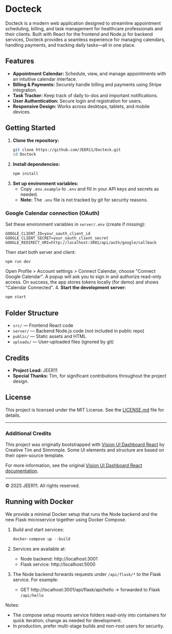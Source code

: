 
# Docteck

Docteck is a modern web application designed to streamline appointment scheduling, billing, and task management for healthcare professionals and their clients. Built with React for the frontend and Node.js for backend services, Docteck provides a seamless experience for managing calendars, handling payments, and tracking daily tasks—all in one place.

## Features

- **Appointment Calendar:** Schedule, view, and manage appointments with an intuitive calendar interface.
- **Billing & Payments:** Securely handle billing and payments using Stripe integration.
- **Task Tracker:** Keep track of daily to-dos and important notifications.
- **User Authentication:** Secure login and registration for users.
- **Responsive Design:** Works across desktops, tablets, and mobile devices.

## Getting Started

1. **Clone the repository:**
   ```sh
   git clone https://github.com/JEER11/Docteck.git
   cd Docteck
   ```
2. **Install dependencies:**
   ```sh
   npm install
   ```
3. **Set up environment variables:**
   - Copy `.env.example` to `.env` and fill in your API keys and secrets as needed.
   - **Note:** The `.env` file is not tracked by git for security reasons.

### Google Calendar connection (OAuth)

Set these environment variables in `server/.env` (create if missing):

```
GOOGLE_CLIENT_ID=your_oauth_client_id
GOOGLE_CLIENT_SECRET=your_oauth_client_secret
GOOGLE_REDIRECT_URI=http://localhost:3001/api/auth/google/callback
```

Then start both server and client:

```
npm run dev
```

Open Profile > Account settings > Connect Calendar, choose "Connect Google Calendar". A popup will ask you to sign in and authorize read-only access. On success, the app stores tokens locally (for demo) and shows "Calendar Connected".
4. **Start the development server:**
   ```sh
   npm start
   ```

## Folder Structure

- `src/` — Frontend React code
- `server/` — Backend Node.js code (not included in public repo)
- `public/` — Static assets and HTML
- `uploads/` — User-uploaded files (ignored by git)

## Credits

- **Project Lead:** JEER11
- **Special Thanks:** Tim, for significant contributions throughout the project design.

## License

This project is licensed under the MIT License. See the [LICENSE.md](LICENSE.md) file for details.

---

### Additional Credits

This project was originally bootstrapped with [Vision UI Dashboard React](https://www.creative-tim.com/product/vision-ui-dashboard-react?ref=readme-vudreact) by Creative Tim and Simmmple. Some UI elements and structure are based on their open-source template.

For more information, see the original [Vision UI Dashboard React documentation](https://www.creative-tim.com/learning-lab/react/overview/vision-ui-dashboard/?ref=readme-vudreact).

---

© 2025 JEER11. All rights reserved.

## Running with Docker

We provide a minimal Docker setup that runs the Node backend and the new Flask microservice together using Docker Compose.

1. Build and start services:

   ```powershell
   docker-compose up --build
   ```

2. Services are available at:
   - Node backend: http://localhost:3001
   - Flask service: http://localhost:5000

3. The Node backend forwards requests under `/api/flask/*` to the Flask service. For example:
   - GET http://localhost:3001/api/flask/api/hello -> forwarded to Flask `/api/hello`

Notes:
- The compose setup mounts service folders read-only into containers for quick iteration; change as needed for development.
- In production, prefer multi-stage builds and non-root users for security.
